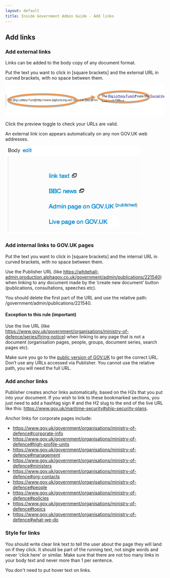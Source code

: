 ```yaml
---
layout: default
title: Inside Government Admin Guide - Add links
---
```


## Add links

### Add external links

Links can be added to the body copy of any document format.

Put the text you want to click in \[square brackets\] and the external URL in curved brackets, with no space between them.

![Markdown 3](markdown-3.png)

Click the preview toggle to check your URLs are valid.

An external link icon appears automatically on any non GOV.UK web addresses.

![Add links 2](add-links-2.png)

### Add internal links to GOV.UK pages

Put the text you want to click in \[square brackets\] and the internal URL in curved brackets, with no space between them.

Use the Publisher URL (like https://whitehall-admin.production.alphagov.co.uk/government/admin/publications/221540) when linking to any document made by the ‘create new document’ button (publications, consultations, speeches etc). 

You should delete the first part of the URL and use the relative path: /government/admin/publications/221540.

#### Exception to this rule (important)

Use the live URL (like https://www.gov.uk/government/organisations/ministry-of-defence/series/firing-notice) when linking to any page that is not a document (organisation pages, people, groups, document series, search pages etc).

Make sure you go to the [public version of GOV.UK](https://gov.uk/government) to get the correct URL. Don’t use any URLs accessed via Publisher. You cannot use the relative path, you will need the full URL.

### Add anchor links

Publisher creates anchor links automatically, based on the H2s that you put into your document. If you wish to link to these bookmarked sections, you just need to add a hashtag sign \# and the H2 slug to the end of the live URL like this: https://www.gov.uk/maritime-security#ship-security-plans.

Anchor links for corporate pages include:

* https://www.gov.uk/government/organisations/ministry-of-defence#corporate-info
* https://www.gov.uk/government/organisations/ministry-of-defence#high-profile-units
* https://www.gov.uk/government/organisations/ministry-of-defence#management
* https://www.gov.uk/government/organisations/ministry-of-defence#ministers
* https://www.gov.uk/government/organisations/ministry-of-defence#org-contacts
* https://www.gov.uk/government/organisations/ministry-of-defence#people
* https://www.gov.uk/government/organisations/ministry-of-defence#policies
* https://www.gov.uk/government/organisations/ministry-of-defence#topics
* https://www.gov.uk/government/organisations/ministry-of-defence#what-we-do

### Style for links

You should write clear link text to tell the user about the page they will land on if they click. It should be part of the running text, not single words and never 'click here' or similar. Make sure that there are not too many links in your body text and never more than 1 per sentence.

You don't need to put hover text on links. 
